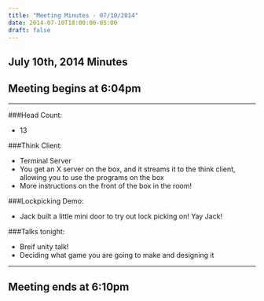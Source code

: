 ```yaml
---
title: "Meeting Minutes - 07/10/2014"
date: 2014-07-10T18:00:00-05:00
draft: false
---
```


## July 10th, 2014 Minutes

## Meeting begins at 6:04pm

- - -

###Head Count:
* 13

###Think Client:
* Terminal Server
* You get an X server on the box, and it streams it to the think client, allowing you to use the programs on the box
* More instructions on the front of the box in the room!

###Lockpicking Demo:
* Jack built a little mini door to try out lock picking on! Yay Jack!

###Talks tonight:
* Breif unity talk!
* Deciding what game you are going to make and designing it

- - - 

## Meeting ends at 6:10pm
